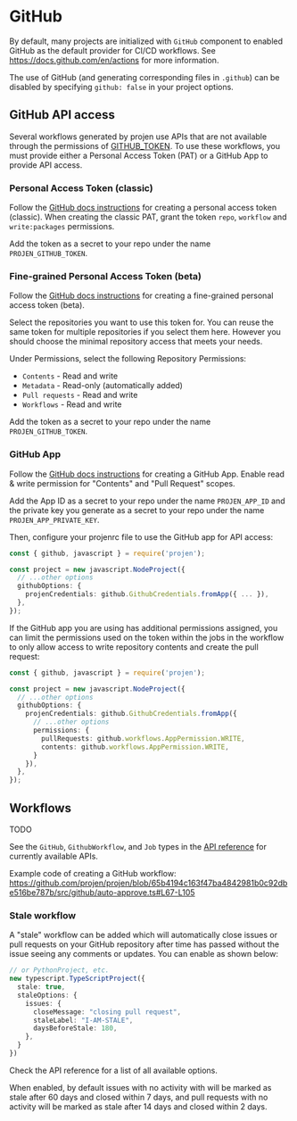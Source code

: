 # GitHub

By default, many projects are initialized with `GitHub` component to enabled GitHub as the default provider for CI/CD workflows. See https://docs.github.com/en/actions for more information.

The use of GitHub (and generating corresponding files in `.github`) can be disabled by specifying `github: false` in your project options.

## GitHub API access

Several workflows generated by projen use APIs that are not available through
the permissions of [GITHUB_TOKEN]. To use these workflows, you must provide
either a Personal Access Token (PAT) or a GitHub App to provide API access.

[GITHUB_TOKEN]: https://docs.github.com/en/actions/security-guides/automatic-token-authentication

### Personal Access Token (classic)

Follow the [GitHub docs
instructions](https://docs.github.com/en/authentication/keeping-your-account-and-data-secure/creating-a-personal-access-token#creating-a-personal-access-token-classic)
for creating a personal access token (classic).
When creating the classic PAT, grant the token `repo`, `workflow` and `write:packages` permissions.

Add the token as a secret to your repo under the name `PROJEN_GITHUB_TOKEN`.

### Fine-grained Personal Access Token (beta)

Follow the [GitHub docs
instructions](https://docs.github.com/en/authentication/keeping-your-account-and-data-secure/creating-a-personal-access-token#creating-a-fine-grained-personal-access-token)
for creating a fine-grained personal access token (beta).

Select the repositories you want to use this token for.
You can reuse the same token for multiple repositories if you select them here.
However you should choose the minimal repository access that meets your needs.

Under Permissions, select the following Repository Permissions:

- `Contents` - Read and write
- `Metadata` - Read-only (automatically added)
- `Pull requests` - Read and write
- `Workflows` - Read and write

Add the token as a secret to your repo under the name `PROJEN_GITHUB_TOKEN`.

### GitHub App

Follow the [GitHub docs instructions](https://docs.github.com/en/developers/apps/building-github-apps/creating-a-github-app) for creating a GitHub App. Enable read & write permission for "Contents" and "Pull Request" scopes.

Add the App ID as a secret to your repo under the name `PROJEN_APP_ID` and the private key you generate as a secret to your repo under the name `PROJEN_APP_PRIVATE_KEY`.

Then, configure your projenrc file to use the GitHub app for API access:

```ts
const { github, javascript } = require('projen');

const project = new javascript.NodeProject({
  // ...other options
  githubOptions: {
    projenCredentials: github.GithubCredentials.fromApp({ ... }),
  },
});
```

If the GitHub app you are using has additional permissions assigned, you can limit the permissions used on the token within the jobs in the workflow to only allow access to write repository contents and create the pull request:

```ts
const { github, javascript } = require('projen');

const project = new javascript.NodeProject({
  // ...other options
  githubOptions: {
    projenCredentials: github.GithubCredentials.fromApp({
      // ...other options
      permissions: {
        pullRequests: github.workflows.AppPermission.WRITE,
        contents: github.workflows.AppPermission.WRITE,
      }
    }),
  },
});
```

## Workflows

TODO

See the `GitHub`, `GithubWorkflow`, and `Job` types in the [API
reference](./api/API.md) for currently available APIs.

Example code of creating a GitHub workflow:
<https://github.com/projen/projen/blob/65b4194c163f47ba4842981b0c92dbe516be787b/src/github/auto-approve.ts#L67-L105>

### Stale workflow

A "stale" workflow can be added which will automatically close issues or pull
requests on your GitHub repository after time has passed without the issue
seeing any comments or updates. You can enable as shown below:

```ts
// or PythonProject, etc.
new typescript.TypeScriptProject({
  stale: true,
  staleOptions: {
    issues: {
      closeMessage: "closing pull request",
      staleLabel: "I-AM-STALE",
      daysBeforeStale: 180,
    },
  }
})
```

Check the API reference for a list of all available options.

When enabled, by default issues with no activity with will be marked as stale
after 60 days and closed within 7 days, and pull requests with no activity will
be marked as stale after 14 days and closed within 2 days.
